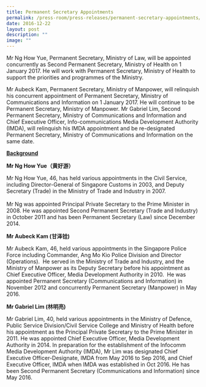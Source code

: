 ```yaml
---
title: Permanent Secretary Appointments
permalink: /press-room/press-releases/permanent-secretary-appointments/
date: 2016-12-22
layout: post
description: ""
image: ""
---
```

Mr Ng How Yue, Permanent Secretary, Ministry of Law, will be appointed concurrently as Second Permanent Secretary, Ministry of Health on 1 January 2017. He will work with Permanent Secretary, Ministry of Health to support the priorities and programmes of the Ministry.  
  
Mr Aubeck Kam, Permanent Secretary, Ministry of Manpower, will relinquish his concurrent appointment of Permanent Secretary, Ministry of Communications and Information on 1 January 2017. He will continue to be Permanent Secretary, Ministry of Manpower. Mr Gabriel Lim, Second Permanent Secretary, Ministry of Communications and Information and Chief Executive Officer, Info-communications Media Development Authority (IMDA), will relinquish his IMDA appointment and be re-designated Permanent Secretary, Ministry of Communications and Information on the same date.    
  
<u>**Background**</u>   
  
**Mr Ng How Yue（黄好游）**  
  
Mr Ng How Yue, 46, has held various appointments in the Civil Service, including Director-General of Singapore Customs in 2003, and Deputy Secretary (Trade) in the Ministry of Trade and Industry in 2007.  
   
Mr Ng was appointed Principal Private Secretary to the Prime Minister in 2008. He was appointed Second Permanent Secretary (Trade and Industry) in October 2011 and has been Permanent Secretary (Law) since December 2014.  
  
**Mr Aubeck Kam (甘泽铨)**  
  
Mr Aubeck Kam, 46, held various appointments in the Singapore Police Force including Commander, Ang Mo Kio Police Division and Director (Operations).  He served in the Ministry of Trade and Industry, and the Ministry of Manpower as its Deputy Secretary before his appointment as Chief Executive Officer, Media Development Authority in 2010.  He was appointed Permanent Secretary (Communications and Information) in November 2012 and concurrently Permanent Secretary (Manpower) in May 2016.  
  
**Mr Gabriel Lim (林明亮)**   
  
Mr Gabriel Lim, 40, held various appointments in the Ministry of Defence, Public Service Division/Civil Service College and Ministry of Health before his appointment as the Principal Private Secretary to the Prime Minister in 2011. He was appointed Chief Executive Officer, Media Development Authority in 2014. In preparation for the establishment of the Infocomm Media Development Authority (IMDA), Mr Lim was designated Chief Executive Officer-Designate, IMDA from May 2016 to Sep 2016, and Chief Executive Officer, IMDA when IMDA was established in Oct 2016. He has been Second Permanent Secretary (Communications and Information) since May 2016.